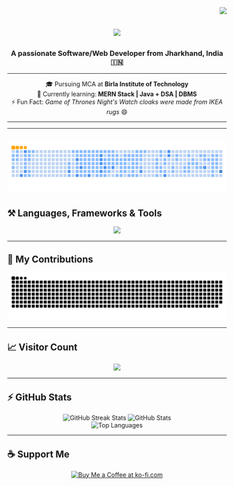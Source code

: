 <img align="right" src="https://visitor-badge.laobi.icu/badge?page_id=Shivvy-The-Coder.Shivvy-The-Coder" />

<h1 align="center">
  <img src="https://readme-typing-svg.herokuapp.com/?font=Righteous&size=35&center=true&vCenter=true&width=500&height=70&duration=4000&lines=Hi+There!+👋;+I'm+Shivam+Das!" />
</h1>

<h3 align="center">A passionate Software/Web Developer from Jharkhand, India 🇮🇳</h3>

---

<div align="center">
  
🎓 Pursuing MCA at **Birla Institute of Technology**  
🌱 Currently learning: **MERN Stack | Java + DSA | DBMS**  
⚡ Fun Fact: *Game of Thrones Night's Watch cloaks were made from IKEA rugs* 😄

</div>

---



---

![Snake animation gif](https://raw.githubusercontent.com/Shivvy-The-Coder/Shivvy-The-Coder/output/snake.gif)
---

## ⚒️ Languages, Frameworks & Tools

<div align="center">
  <img src="https://skillicons.dev/icons?i=html,css,javascript,react,nodejs,express,mongodb,bootstrap,tailwind,firebase,java,c,mysql,python,git,github,vscode" />
</div>

---

## 🐍 My Contributions

<picture>
  <source
    media="(prefers-color-scheme: dark)"
    srcset="https://raw.githubusercontent.com/platane/snk/output/github-contribution-grid-snake-dark.svg"
  />
  <source
    media="(prefers-color-scheme: light)"
    srcset="https://raw.githubusercontent.com/platane/snk/output/github-contribution-grid-snake.svg"
  />
  <img
    alt="github contribution grid snake animation"
    src="https://raw.githubusercontent.com/platane/snk/output/github-contribution-grid-snake.svg"
  />
</picture>

---

## 📈 Visitor Count

<div align="center">
  <img src="https://profile-counter.glitch.me/Shivvy-The-Coder/count.svg?" />
</div>

---

## ⚡ GitHub Stats

<div align="center">
  <img width="390" src="https://github-readme-streak-stats-salesp07.vercel.app/?user=Shivvy-The-Coder&count_private=true&theme=react&border_radius=10" alt="GitHub Streak Stats" />
  <img width="390" src="https://github-readme-stats-salesp07.vercel.app/api?username=Shivvy-The-Coder&count_private=true&show_icons=true&theme=react&rank_icon=github&border_radius=10" alt="GitHub Stats" />
  <br/>
  <img width="325" src="https://github-readme-stats-salesp07.vercel.app/api/top-langs/?username=Shivvy-The-Coder&hide=html&langs_count=8&layout=compact&theme=react&border_radius=10" alt="Top Languages" />
</div>

---

## ☕ Support Me

<div align="center">
  <a href="https://ko-fi.com/V7V4RAK9C" target="_blank">
    <img height="64" src="https://storage.ko-fi.com/cdn/kofi1.png?v=3" border="0" alt="Buy Me a Coffee at ko-fi.com" />
  </a>
</div>
